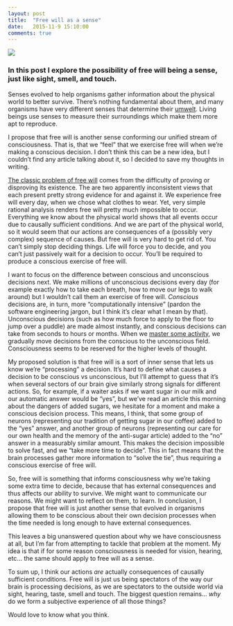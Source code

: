 ```yaml
---
layout: post
title:  "Free will as a sense"
date:   2015-11-9 15:10:00
comments: true
---
```


<img class="freewill" src="/img/freewill/ocean.jpeg">

### In this post I explore the possibility of free will being a sense, just like sight, smell, and touch.

Senses evolved to help organisms gather information about the physical world to better survive. There’s nothing fundamental about them, and many organisms have very different senses that determine their [umwelt](https://en.wikipedia.org/wiki/Umwelt). Living beings use senses to measure their surroundings which make them more apt to reproduce.

I propose that free will is another sense conforming our unified stream of consciousness. That is, that we “feel” that we exercise free will when we’re making a conscious decision. I don’t think this can be a new idea, but I couldn’t find any article talking about it, so I decided to save my thoughts in writing.

[The classic problem of free will](https://www.youtube.com/watch?v=_rZfSTpjGl8) comes from the difficulty of proving or disproving its existence. The are two apparently inconsistent views that each present pretty strong evidence for and against it. We experience free will every day, when we chose what clothes to wear. Yet, very simple rational analysis renders free will pretty much impossible to occur. Everything we know about the physical world shows that all events occur due to causally sufficient conditions. And we are part of the physical world, so it would seem that our actions are consequences of a (possibly very complex) sequence of causes. But free will is very hard to get rid of. You can’t simply stop deciding things. Life will force you to decide, and you can’t just passively wait for a decision to occur. You’ll be required to produce a conscious exercise of free will.

I want to focus on the difference between conscious and unconscious decisions next. We make millions of unconscious decisions every day (for example exactly how to take each breath, how to move our legs to walk around) but I wouldn’t call them an exercise of free will. *Conscious* decisions are, in turn, more “computationally intensive” (pardon the software engineering jargon, but I think it’s clear what I mean by that). Unconscious decisions (such as how much force to apply to the floor to jump over a puddle) are made almost instantly, and conscious decisions can take from seconds to hours or months. When we [master some activity](https://www.amazon.com/The-Art-Learning-Journey-Performance/dp/0743277465), we gradually move decisions from the conscious to the unconscious field. Consciousness seems to be reserved for the higher levels of thought.

My proposed solution is that free will is a sort of inner sense that lets us know we’re “processing” a decision. It’s hard to define what causes a decision to be conscious vs unconscious, but I’ll attempt to guess that it’s when several sectors of our brain give similarly strong signals for different actions. So, for example, if a waiter asks if we want sugar in our milk and our automatic answer would be “yes”, but we’ve read an article this morning about the dangers of added sugars, we hesitate for a moment and make a conscious decision process. This means, I think, that some group of neurons (representing our tradition of getting sugar in our coffee) added to the “yes” answer, and another group of neurons (representing our care for our own health and the memory of the anti-sugar article) added to the “no” answer in a measurably similar amount. This makes the decision impossible to solve fast, and we “take more time to decide”. This in fact means that the brain processes gather more information to “solve the tie”, thus requiring a conscious exercise of free will.

So, free will is something that informs consciousness why we’re taking some extra time to decide, because that has external consequences and thus affects our ability to survive. We might want to communicate our reasons. We might want to reflect on them, to learn. In conclusion, I propose that free will is just another sense that evolved in organisms allowing them to be conscious about their own decision processes when the time needed is long enough to have external consequences.

This leaves a big unanswered question about why we have consciousness at all, but I’m far from attempting to tackle that problem at the moment. My idea is that if for some reason consciousness is needed for vision, hearing, etc… the same should apply to free will as a sense.

To sum up, I think our actions *are* actually consequences of causally sufficient conditions. Free will is just us being spectators of the way our brain is processing decisions, as we are spectators to the outside world via sight, hearing, taste, smell and touch. The biggest question remains… *why* do we form a subjective experience of all those things?

Would love to know what you think.